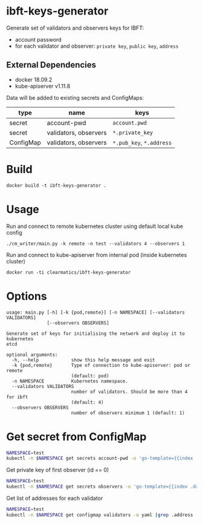 # ibft-keys-generator
Generate set of validators and observers keys for IBFT:
- account password
- for each validator and observer: `private key`, `public key`, `address`

## External Dependencies
- docker 18.09.2  
- kube-apiserver v1.11.8

Data will be added to existing secrets and ConfigMaps:


| type      | name                  | keys                     |
|-----------|-----------------------|--------------------------|
| secret    | account-pwd           | `account.pwd`            |
| secret    | validators, observers | `*.private_key`          | 
| ConfigMap | validators, observers | `*.pub_key`, `*.address` | 


# Build
```
docker build -t ibft-keys-generator .
```

# Usage

Run and connect to remote kubernetes cluster using default local kube config
```
./cm_writer/main.py -k remote -n test --validators 4 --observers 1
```

Run and connect to kube-apiserver from internal pod (inside kubernetes cluster)
```
docker run -ti clearmatics/ibft-keys-generator
```

# Options
```
usage: main.py [-h] [-k {pod,remote}] [-n NAMESPACE] [--validators VALIDATORS]
               [--observers OBSERVERS]

Generate set of keys for initialising the network and deploy it to kubernetes
etcd

optional arguments:
  -h, --help            show this help message and exit
  -k {pod,remote}       Type of connection to kube-apiserver: pod or remote
                        (default: pod)
  -n NAMESPACE          Kubernetes namespace.
  --validators VALIDATORS
                        number of validators. Should be more than 4 for ibft
                        (default: 4)
  --observers OBSERVERS
                        number of observers minimum 1 (default: 1)
```


# Get secret from ConfigMap

```bash
NAMESPACE=test
kubectl -n $NAMESPACE get secrets account-pwd -o 'go-template={{index .data "account.pwd"}}' | base64 --decode; echo ""
```
Get private key of first observer (id == 0)

```bash
NAMESPACE=test
kubectl -n $NAMESPACE get secrets observers -o 'go-template={{index .data "0.private_key"}}' | base64 --decode; echo ""
```

Get list of addresses for each validator
```bash
NAMESPACE=test
kubectl -n $NAMESPACE get configmap validators -o yaml |grep .address

```
